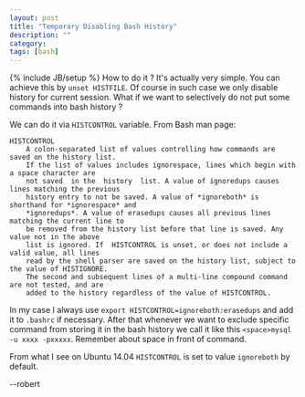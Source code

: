 ```yaml
---
layout: post
title: "Temporary Disabling Bash History"
description: ""
category: 
tags: [bash]
---
```

{% include JB/setup %}
How to do it ? It's actually very simple.
You can achieve this by `unset HISTFILE`. Of course in such case we only disable history 
for current session. 
What if we want to selectively do not put some commands into bash history ? 
<!--more-->
We can do it via `HISTCONTROL` variable. From Bash man page:

    HISTCONTROL
        A colon-separated list of values controlling how commands are saved on the history list.    
        If the list of values includes ignorespace, lines which begin with a space character are     
        not saved  in the  history  list. A value of ignoredups causes lines matching the previous     
        history entry to not be saved. A value of *ignoreboth* is shorthand for *ignorespace* and     
        *ignoredups*. A value of erasedups causes all previous lines matching the current line to 
        be removed from the history list before that line is saved. Any value not in the above 
        list is ignored. If  HISTCONTROL is unset, or does not include a valid value, all lines 
        read by the shell parser are saved on the history list, subject to the value of HISTIGNORE.
        The second and subsequent lines of a multi-line compound command are not tested, and are 
        added to the history regardless of the value of HISTCONTROL.

In my case I always use `export HISTCONTROL=ignoreboth:erasedups` and add it to `.bashrc` if necessary.
After that whenever we want to exclude specific command from storing it in the bash history we call it like 
this `<space>mysql -u xxxx -pxxxxx`. Remember about space in front of command. 

From what I see on Ubuntu 14.04 `HISTCONTROL` is set to value `ignoreboth` by default.


--robert
